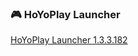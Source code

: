 ### 🎮 HoYoPlay Launcher

[HoYoPlay Launcher 1.3.3.182](https://download-porter.hoyoverse.com/download-porter/2024/11/29/VYTpXlbWo8_1.3.3.182_1_0_hyp_hoyoverse_prod_202411221126_LdrRMaNn.exe?trace_key=HoYoPlay_install_ua_330cd14eab80)
